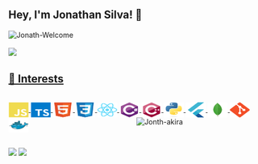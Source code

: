 ## Hey, I'm Jonathan Silva! 👋

<div>
<img align="center" margin:"0px" alt= "Jonath-Welcome" width="320" height="100" src="https://media.giphy.com/media/sbkBpSwsE0pGKCvLFT/source.gif">
<div>
  <br>
<div>
  <a href="https://github.com/eezyjb">
<img height="180em" src="https://github-readme-stats.vercel.app/api/top-langs/?username=JonathSilva&theme=yeblu"/>
<div>
 
 
 ## 🔨 Interests
 
<div style="display: inline_block"><br>
  <img align="center" alt="Jonth-Js" height="30" width="40" src="https://raw.githubusercontent.com/devicons/devicon/master/icons/javascript/javascript-plain.svg">
  <img align="center" alt="Jonth-Ts" height="30" width="40" src="https://raw.githubusercontent.com/devicons/devicon/master/icons/typescript/typescript-plain.svg">
  <img align="center" alt="Jonth-HTML" height="30" width="40" src="https://raw.githubusercontent.com/devicons/devicon/master/icons/html5/html5-original.svg">
  <img align="center" alt="Jonth-CSS" height="30" width="40" src="https://raw.githubusercontent.com/devicons/devicon/master/icons/css3/css3-original.svg">
  <img align="center" alt="Jonth-React" height="30" width="40" src="https://raw.githubusercontent.com/devicons/devicon/master/icons/react/react-original.svg">
  <img align="center" alt="Jonth-Csharp" height="30" width="40" src="https://raw.githubusercontent.com/devicons/devicon/master/icons/csharp/csharp-original.svg">
  <img align="center" alt="Jonth-C++" height="30" width="40" src="https://raw.githubusercontent.com/devicons/devicon/master/icons/cplusplus/cplusplus-original.svg">
  <img align="center" alt="Jonth-Python" height="30" width="40" src="https://raw.githubusercontent.com/devicons/devicon/master/icons/python/python-original.svg">
  <img align="center" alt="Jonth-Flutter" height="30" width="40" src="https://raw.githubusercontent.com/devicons/devicon/master/icons/flutter/flutter-original.svg">
  <img align="center" alt="Jonth-MongoDB" height="30" width="40" src="https://raw.githubusercontent.com/devicons/devicon/master/icons/mongodb/mongodb-original.svg">
  <img align="center" alt="Jonth-Git" height="30" width="40" src="https://raw.githubusercontent.com/devicons/devicon/master/icons/git/git-original.svg">
  <img align="center" alt="Jonth-Docker" height="30" width="40" src="https://raw.githubusercontent.com/devicons/devicon/master/icons/docker/docker-original.svg">
  <img align="right" alt="Jonth-akira" height="200" width="250" src="https://media.giphy.com/media/26h0rcFBZRm2epqA8/giphy.gif">
</div>
  
  ##
  
  <div>
  <a href = "mailto: jonathansilvadacostalima@gmail.com"><img src="https://img.shields.io/badge/-Gmail-%23EA4335?style=for-the-badge&logo=gmail&logoColor=white" target="_blank"></a>
  <a href="https://www.linkedin.com/in/jonathsilva/" target="_blank"><img src="https://img.shields.io/badge/-LinkedIn-%230077B5?style=for-the-badge&logo=linkedin&logoColor=white" target="_blank"></a>
  
  <div>
